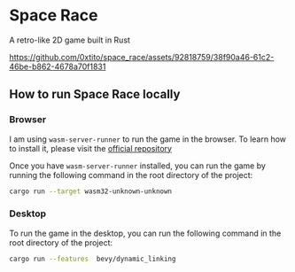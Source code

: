 # Space Race

A retro-like 2D game built in Rust

https://github.com/0xtito/space_race/assets/92818759/38f90a46-61c2-46be-b862-4678a70f1831

## How to run Space Race locally

### Browser

I am using `wasm-server-runner` to run the game in the browser. To learn how to install it, please visit the [official repository](https://github.com/jakobhellermann/wasm-server-runner)

Once you have `wasm-server-runner` installed, you can run the game by running the following command in the root directory of the project:

```bash
cargo run --target wasm32-unknown-unknown
```

### Desktop

To run the game in the desktop, you can run the following command in the root directory of the project:

```bash
cargo run --features  bevy/dynamic_linking
```
